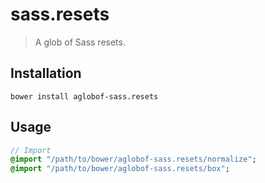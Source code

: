 # sass.resets
> A glob of Sass resets.

## Installation

```shell
bower install aglobof-sass.resets
```

## Usage

```sass
// Import
@import "/path/to/bower/aglobof-sass.resets/normalize";
@import "/path/to/bower/aglobof-sass.resets/box";
```

